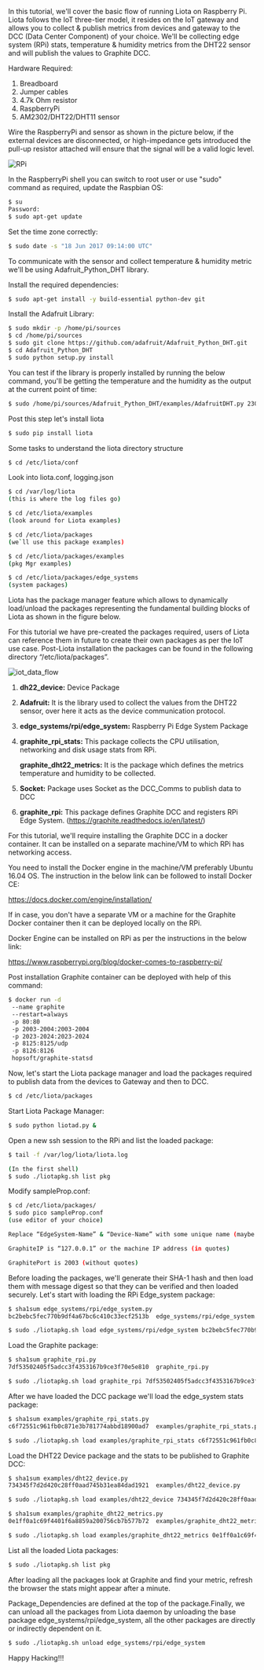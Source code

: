 In this tutorial, we'll cover the basic flow of running Liota on Raspberry Pi. Liota follows the IoT three-tier model, it resides on the IoT gateway and allows you to collect & publish metrics from devices and gateway to the DCC (Data Center Component) of your choice. We'll be collecting edge system (RPi) stats, temperature & humidity metrics from the DHT22 sensor and will publish the values to Graphite DCC.

Hardware Required:

1. Breadboard
2. Jumper cables
3. 4.7k Ohm resistor
4. RaspberryPi
5. AM2302/DHT22/DHT11 sensor

Wire the RaspberryPi and sensor as shown in the picture below, if the external devices are disconnected, or high-impedance gets introduced the pull-up resistor attached will ensure that the signal will be a valid logic level.

![RPi](../images/rpi_circuit_diagram.png)

In the RaspberryPi shell you can switch to root user or use "sudo" command as required, update the Raspbian OS:
```bash
$ su 
Password:
$ sudo apt-get update
```

Set the time zone correctly:
```bash
$ sudo date -s "18 Jun 2017 09:14:00 UTC"
```

To communicate with the sensor and collect temperature & humidity metric we'll be using Adafruit_Python_DHT library.

Install the required dependencies:
```bash
$ sudo apt-get install -y build-essential python-dev git
```
Install the Adafruit Library:
```bash
$ sudo mkdir -p /home/pi/sources
$ cd /home/pi/sources
$ sudo git clone https://github.com/adafruit/Adafruit_Python_DHT.git
$ cd Adafruit_Python_DHT
$ sudo python setup.py install
```

You can test if the library is properly installed by running the below command, you'll be getting the temperature and the humidity as the output at the current point of time:
```bash
$ sudo /home/pi/sources/Adafruit_Python_DHT/examples/AdafruitDHT.py 2302 4
```

Post this step let's install liota
```bash
$ sudo pip install liota
```

Some tasks to understand the liota directory structure
```bash
$ cd /etc/liota/conf
```

Look into liota.conf, logging.json

```bash
$ cd /var/log/liota
(this is where the log files go)

$ cd /etc/liota/examples
(look around for Liota examples)

$ cd /etc/liota/packages
(we`ll use this package examples)

$ cd /etc/liota/packages/examples
(pkg Mgr examples)

$ cd /etc/liota/packages/edge_systems
(system packages)
```

Liota has the package manager feature which allows to dynamically load/unload the packages representing the fundamental building blocks of Liota as shown in the figure below.


For this tutorial we have pre-created the packages required, users of Liota can reference them in future to create their own packages as per the IoT use case. Post-Liota installation the packages can be found in the following directory “/etc/liota/packages”.

![iot_data_flow](../images/iot_data_flow.png)

1. **dh22_device:** Device Package

2. **Adafruit:** It is the library used to collect the values from the DHT22 sensor, over here it acts as the device communication protocol.

3. **edge_systems/rpi/edge_system:** Raspberry Pi Edge System Package

4. **graphite_rpi_stats:** This package collects the CPU utilisation, networking and disk usage stats from RPi.
   
   **graphite_dht22_metrics:** It is the package which defines the metrics temperature and humidity to be collected. 

5. **Socket:** Package uses Socket as the DCC_Comms to publish data to DCC

6. **graphite_rpi:** This package defines Graphite DCC and registers RPi Edge System.
                 (https://graphite.readthedocs.io/en/latest/)

For this tutorial, we'll require installing the Graphite DCC in a docker container. It can be installed on a separate machine/VM to which RPi has networking access.

You need to install the Docker engine in the machine/VM preferably Ubuntu 16.04 OS. The instruction in the below link can be followed to install Docker CE:

https://docs.docker.com/engine/installation/

If in case, you don't have a separate VM or a machine for the Graphite Docker container then it can be deployed locally on the RPi.

Docker Engine can be installed on RPi as per the instructions in the below link:

https://www.raspberrypi.org/blog/docker-comes-to-raspberry-pi/


Post installation Graphite container can be deployed with help of this command:

```bash
$ docker run -d
 --name graphite
 --restart=always
 -p 80:80
 -p 2003-2004:2003-2004
 -p 2023-2024:2023-2024
 -p 8125:8125/udp
 -p 8126:8126
 hopsoft/graphite-statsd
```

Now, let's start the Liota package manager and load the packages required to publish data from the devices to Gateway and then to DCC.

```bash
$ cd /etc/liota/packages
```
Start Liota Package Manager:

```bash
$ sudo python liotad.py &
```
Open a new ssh session to the RPi and list the loaded package:
```bash
$ tail -f /var/log/liota/liota.log

(In the first shell)
$ sudo ./liotapkg.sh list pkg
```

Modify sampleProp.conf:
```bash
$ cd /etc/liota/packages/
$ sudo pico sampleProp.conf
(use editor of your choice)

Replace “EdgeSystem-Name” & “Device-Name” with some unique name (maybe your first-last-name)

GraphiteIP is “127.0.0.1” or the machine IP address (in quotes)

GraphitePort is 2003 (without quotes)
```

Before loading the packages, we'll generate their SHA-1 hash and then load them with message digest so that they can be verified and then loaded securely.
Let's start with loading the RPi Edge_system package:
```bash
$ sha1sum edge_systems/rpi/edge_system.py
bc2bebc5fec770b9df4a67bc6c410c33ecf2513b  edge_systems/rpi/edge_system.py

$ sudo ./liotapkg.sh load edge_systems/rpi/edge_system bc2bebc5fec770b9df4a67bc6c410c33ecf2513b
```

Load the Graphite package:
```bash
$ sha1sum graphite_rpi.py
7df53502405f5adcc3f4353167b9ce3f70e5e810  graphite_rpi.py

$ sudo ./liotapkg.sh load graphite_rpi 7df53502405f5adcc3f4353167b9ce3f70e5e810
```

After we have loaded the DCC package we'll load the edge_system stats package:
```bash
$ sha1sum examples/graphite_rpi_stats.py
c6f72551c961fb0c871e3b781774abbd18900ad7  examples/graphite_rpi_stats.py

$ sudo ./liotapkg.sh load examples/graphite_rpi_stats c6f72551c961fb0c871e3b781774abbd18900ad7
```

Load the DHT22 Device package and the stats to be published to Graphite DCC:
```bash
$ sha1sum examples/dht22_device.py
734345f7d2d420c28ff0aad745b31ea84dad1921  examples/dht22_device.py

$ sudo ./liotapkg.sh load examples/dht22_device 734345f7d2d420c28ff0aad745b31ea84dad1921

$ sha1sum examples/graphite_dht22_metrics.py
0e1ff0a1c69f4401f6a8859a200756cb7b577b72  examples/graphite_dht22_metrics.py

$ sudo ./liotapkg.sh load examples/graphite_dht22_metrics 0e1ff0a1c69f4401f6a8859a200756cb7b577b72
```

List all the loaded Liota packages:
```bash
$ sudo ./liotapkg.sh list pkg
```

After loading all the packages look at Graphite and find your metric, refresh the browser the stats might appear after a minute.

Package_Dependencies are defined at the top of the package.Finally, we can unload all the packages from Liota daemon by unloading the base package edge_systems/rpi/edge_system, all the other packages are directly or indirectly dependent on it.

```bash
$ sudo ./liotapkg.sh unload edge_systems/rpi/edge_system
```

Happy Hacking!!!
